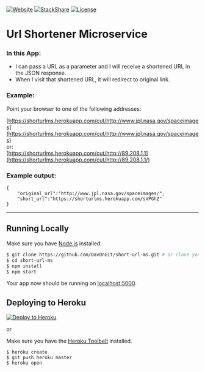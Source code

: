 [![Website](https://img.shields.io/website-up-down-green-red/https/shorturlms.herokuapp.com%2F.svg?maxAge=2592000)](https://shorturlms.herokuapp.com/)
[![StackShare](http://img.shields.io/badge/tech-stack-0690fa.svg?style=flat)](http://stackshare.io/DavOnGit/myown)
[![License](https://img.shields.io/cocoapods/l/AFNetworking.svg)](http://doge.mit-license.org)

# Url Shortener Microservice

### In this App:

- I can pass a URL as a parameter and I will receive a shortened URL in the JSON response.
- When I visit that shortened URL, it will redirect to original link.

### Example:

Point your browser to one of the following addresses:

[https://shorturlms.herokuapp.com/cut/http://www.jpl.nasa.gov/spaceimages](https://shorturlms.herokuapp.com/cut/http://www.jpl.nasa.gov/spaceimages)  
or:  
[https://shorturlms.herokuapp.com/cut/http://89.208.1.1](https://shorturlms.herokuapp.com/cut/http://89.208.1.1/)

### Example output:

```
{
    "original_url":"http://www.jpl.nasa.gov/spaceimages/",
    "short_url":"https://shorturlms.herokuapp.com/sVPGhZ"
}
```

---

## Running Locally

Make sure you have [Node.js](http://nodejs.org/) installed.

```sh
$ git clone https://github.com/DavOnGit/short-url-ms.git # or clone your own fork
$ cd short-url-ms
$ npm install
$ npm start
```

Your app now should be running on [localhost:5000](http://localhost:5000/).

## Deploying to Heroku

[![Deploy to Heroku](https://www.herokucdn.com/deploy/button.png)](https://heroku.com/deploy)

or

Make sure you have the [Heroku Toolbelt](https://toolbelt.heroku.com/) installed.

```
$ heroku create
$ git push heroku master
$ heroku open
```